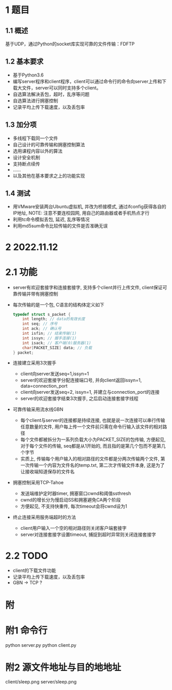 # 1 题目
## 1.1 概述
基于UDP，通过Python的socket库实现可靠的文件传输：FDFTP
## 1.2 基本要求
- 基于Python3.6
- 编写server程序和client程序，client可以通过命令行的命令向server上传和下载大文件，server可以同时支持多个client。
- 自选算法解决丢包，超时，乱序等问题
- 自选算法进行拥塞控制
- 记录平均上传下载速度，以及丢包率
## 1.3 加分项
- 多线程下载同一个文件
- 自己设计的可靠传输和拥塞控制算法
- 选用课程内容以外的算法
- 设计安全机制
- 支持断点续传
- ……
- 以及其他在基本要求之上的功能实现
## 1.4 测试
- 用VMware安装两台Ubuntu虚拟机, 并改为桥接模式, 通过ifconfig获得各自的IP地址, 
    NOTE: 注意不要连校园网, 用自己的路由器或者手机热点才行
- 利用tc命令模拟丢包, 延迟, 乱序等情况
- 利用md5sum命令比较传输的文件是否准确无误

# 2 2022.11.12
# 2.1 功能
- server有欢迎套接字和连接套接字, 支持多个client并行上传文件, client保证可靠传输并带有拥塞控制

- 每次传输的是一个包, C语言的结构体定义如下

    ```C
    typedef struct s_packet {
        int length; // data的有效长度
        int seq; // 序号
        int ack; // 确认号
        int isfin; // 结束传输(1)
        int issyn; // 握手连接(1)
        int isack; // 客户端(0)服务器(1)
        char[PACKET_SIZE] data; // 负载
    } packet;
    ```

- 连接建立采用3次握手

    - client向server发送seq=1,issyn=1
    - server的欢迎套接字分配连接端口号, 并向client返回issyn=1, data=connection_port
    - client向server发送seq=2, issyn=1, 并建立与connection_port的连接
    - server的欢迎套接字结束3次握手, 之后启动连接套接字线程

- 可靠传输采用流水线GBN

    - 每个client与server的连接都是持续连接, 也就是说一次连接可以串行传输任意数量的文件, 用户每上传一个文件前只需在命令行输入该文件的相对路径
    - 每个文件都被拆分为一系列负载大小为PACKET_SIZE的包传输, 方便起见, 对于每个文件的传输, seq都是从1开始的, 而且指的是第几个包而不是第几个字节
    - 实质上, 传输每个用户输入的相对路径的文件都是分两次传输两个文件, 第一次传输一个内容为文件名的temp.txt, 第二次才传输文件本身, 这是为了让接收端知道保存的文件名

- 拥塞控制采用TCP-Tahoe

    - 发送端维护定时器timer, 拥塞窗口cwnd和阈值ssthresh
    - cwnd的增长分为慢启动SS和拥塞避免CA两个阶段
    - 方便起见, 不支持快重传, 每次timeout会将cwnd设为1

- 终止连接采用服务端超时的方法

    - client用户输入一个空的相对路径则关闭客户端套接字
    - server对连接套接字设置timeout, 捕捉到超时异常则关闭连接套接字
# 2.2 TODO

- client的下载文件功能
- 记录平均上传下载速度，以及丢包率
- GBN -> TCP ?

# 附

# 附1 命令行
python server.py
python client.py
# 附2 源文件地址与目的地地址
client/sleep.png
server/sleep.png
